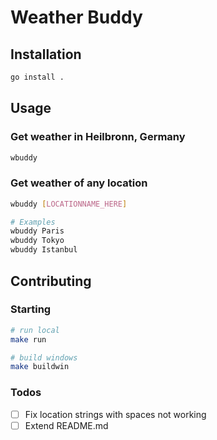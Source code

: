 # Weather Buddy

## Installation

```bash
go install .
```

## Usage

### Get weather in Heilbronn, Germany

```bash
wbuddy
```

### Get weather of any location

```bash
wbuddy [LOCATIONNAME_HERE]

# Examples
wbuddy Paris
wbuddy Tokyo
wbuddy Istanbul

```

## Contributing

### Starting

```bash
# run local
make run

# build windows
make buildwin
```

### Todos

- [ ] Fix location strings with spaces not working
- [ ] Extend README.md
